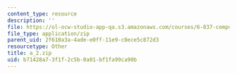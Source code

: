 ```yaml
---
content_type: resource
description: ''
file: https://ol-ocw-studio-app-qa.s3.amazonaws.com/courses/6-837-computer-graphics-fall-2012/b71428a73f1f2c5b0a01bf1fa99ca90b_a_2.zip
file_type: application/zip
parent_uid: 2f610a3a-4ade-e0ff-11e9-c0ece5c872d3
resourcetype: Other
title: a_2.zip
uid: b71428a7-3f1f-2c5b-0a01-bf1fa99ca90b
---
```

